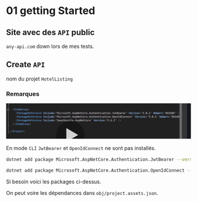 # 01 getting Started

## Site avec des `API` public

`any-api.com` down lors de mes tests.



## Create `API`

nom du projet `HotelListing`

### Remarques

<img src="assets/openid-connect-bearer-package.png" alt="openid-connect-bearer-package" style="zoom:50%;" />

En mode `CLI` `JwtBearer` et `OpenIdConnect` ne sont pas installés.

```bash
dotnet add package Microsoft.AspNetCore.Authentication.JwtBearer --version 5.0.5
```

```bash
dotnet add package Microsoft.AspNetCore.Authentication.OpenIdConnect --version 5.0.5
```

Si besoin voici les packages ci-dessus.



On peut voire les dépendances dans `obj/project.assets.json`.

